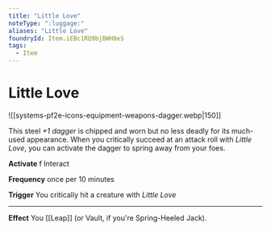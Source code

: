 ```yaml
---
title: "Little Love"
noteType: ":luggage:"
aliases: "Little Love"
foundryId: Item.iEBc1RQ9bjBWH8eS
tags:
  - Item
---
```


# Little Love
![[systems-pf2e-icons-equipment-weapons-dagger.webp|150]]

This steel _+1 dagger_ is chipped and worn but no less deadly for its much-used appearance. When you critically succeed at an attack roll with _Little Love_, you can activate the dagger to spring away from your foes.

**Activate** f Interact

**Frequency** once per 10 minutes

**Trigger** You critically hit a creature with _Little Love_

* * *

**Effect** You [[Leap]] (or Vault, if you're Spring-Heeled Jack).
